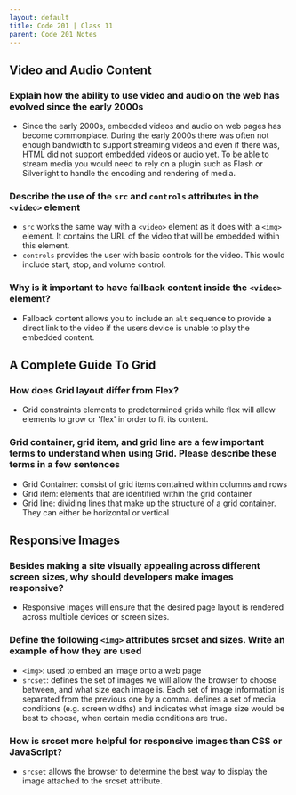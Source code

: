 ```yaml
---
layout: default
title: Code 201 | Class 11
parent: Code 201 Notes
---
```


## Video and Audio Content

### Explain how the ability to use video and audio on the web has evolved since the early 2000s

* Since the early 2000s, embedded videos and audio on web pages has become commonplace. During the early 2000s there was often not enough bandwidth to support streaming videos and even if there was, HTML did not support embedded videos or audio yet. To be able to stream media you would need to rely on a plugin such as Flash or Silverlight to handle the encoding and rendering of media.

### Describe the use of the `src` and `controls` attributes in the `<video>` element

* `src` works the same way with a `<video>` element as it does with a `<img>` element. It contains the URL of the video that will be embedded within this element.
* `controls` provides the user with basic controls for the video. This would include start, stop, and volume control.

### Why is it important to have fallback content inside the `<video>` element?

* Fallback content allows you to include an `alt` sequence to provide a direct link to the video if the users device is unable to play the embedded content.

## A Complete Guide To Grid

### How does Grid layout differ from Flex?

* Grid constraints elements to predetermined grids while flex will allow elements to grow or 'flex' in order to fit its content.

### Grid container, grid item, and grid line are a few important terms to understand when using Grid. Please describe these terms in a few sentences

* Grid Container: consist of grid items contained within columns and rows
* Grid item: elements that are identified within the grid container
* Grid line: dividing lines that make up the structure of a grid container. They can either be horizontal or vertical

## Responsive Images

### Besides making a site visually appealing across different screen sizes, why should developers make images responsive?

* Responsive images will ensure that the desired page layout is rendered across multiple devices or screen sizes.

### Define the following `<img>` attributes srcset and sizes. Write an example of how they are used

* `<img>`: used to embed an image onto a web page
* `srcset`: defines the set of images we will allow the browser to choose between, and what size each image is. Each set of image information is separated from the previous one by a comma.
defines a set of media conditions (e.g. screen widths) and indicates what image size would be best to choose, when certain media conditions are true.

### How is srcset more helpful for responsive images than CSS or JavaScript?

* `srcset` allows the browser to determine the best way to display the image attached to the srcset attribute.
